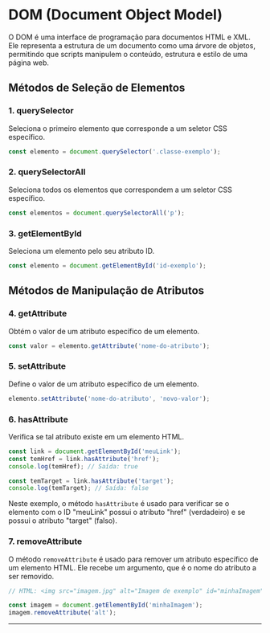 
# DOM (Document Object Model)

O DOM é uma interface de programação para documentos HTML e XML. Ele representa a estrutura de um documento como uma árvore de objetos, permitindo que scripts manipulem o conteúdo, estrutura e estilo de uma página web.

## Métodos de Seleção de Elementos

### 1. querySelector

Seleciona o primeiro elemento que corresponde a um seletor CSS específico.

```jsx
const elemento = document.querySelector('.classe-exemplo');
```

### 2. querySelectorAll

Seleciona todos os elementos que correspondem a um seletor CSS específico.

```jsx
const elementos = document.querySelectorAll('p');
```

### 3. getElementById

Seleciona um elemento pelo seu atributo ID.

```jsx
const elemento = document.getElementById('id-exemplo');
```

## Métodos de Manipulação de Atributos

### 4. getAttribute

Obtém o valor de um atributo específico de um elemento.

```jsx
const valor = elemento.getAttribute('nome-do-atributo');
```

### 5. setAttribute

Define o valor de um atributo específico de um elemento.

```jsx
elemento.setAttribute('nome-do-atributo', 'novo-valor');
```

### 6. hasAttribute

Verifica se tal atributo existe em um elemento HTML.

```jsx
const link = document.getElementById('meuLink');
const temHref = link.hasAttribute('href');
console.log(temHref); // Saída: true

const temTarget = link.hasAttribute('target');
console.log(temTarget); // Saída: false
```

Neste exemplo, o método `hasAttribute` é usado para verificar se o elemento com o ID "meuLink" possui o atributo "href" (verdadeiro) e se possui o atributo "target" (falso).

### 7. removeAttribute

O método `removeAttribute` é usado para remover um atributo específico de um elemento HTML. Ele recebe um argumento, que é o nome do atributo a ser removido.

```jsx
// HTML: <img src="imagem.jpg" alt="Imagem de exemplo" id="minhaImagem">

const imagem = document.getElementById('minhaImagem');
imagem.removeAttribute('alt');
```

---
